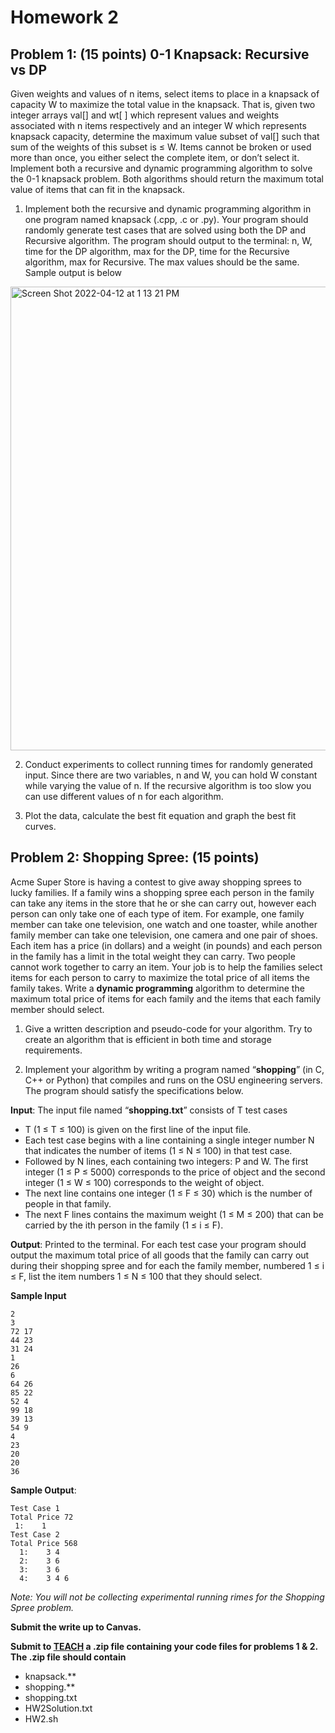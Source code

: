 # Homework 2
## Problem 1: (15 points) 0-1 Knapsack: Recursive vs DP
Given weights and values of n items, select items to place in a knapsack of capacity W to maximize the total value in the knapsack. That is, given two integer arrays val[] and wt[ ] which represent values and weights associated with n items respectively and an integer W which represents knapsack capacity, determine the maximum value subset of val[] such that sum of the weights of this subset is ≤ W. Items cannot be broken or used more than once, you either select the complete item, or don’t select it. Implement both a recursive and dynamic programming algorithm to solve the 0-1 knapsack problem. Both algorithms should return the maximum total value of items that can fit in the knapsack.

1. Implement both the recursive and dynamic programming algorithm in one program named knapsack (.cpp, .c or .py). Your program should randomly generate test cases that are solved using both the DP and Recursive algorithm. The program should output to the terminal: n, W, time for the DP algorithm, max for the DP, time for the Recursive algorithm, max for Recursive. The max values should be the same. Sample output is below
<img width="742" alt="Screen Shot 2022-04-12 at 1 13 21 PM" src="https://user-images.githubusercontent.com/25465133/163045740-c16210ae-1cc9-480d-8395-2b7cfdeefebd.png">

2. Conduct experiments to collect running times for randomly generated input.  Since there are two variables, n and W, you can hold W constant while varying the value of n.  If the recursive algorithm is too slow you can use different values of n for each algorithm.

3. Plot the data, calculate the best fit equation and graph the best fit curves.   

## Problem 2:  Shopping Spree:  (15 points)
Acme Super Store is having a contest to give away shopping sprees to lucky families. If a family wins a shopping spree each person in the family can take any items in the store that he or she can carry out, however each person can only take one of each type of item. For example, one family member can take one television, one watch and one toaster, while another family member can take one television, one camera and one pair of shoes. Each item has a price (in dollars) and a weight (in pounds) and each person in the family has a limit in the total weight they can carry. Two people cannot work together to carry an item. Your job is to help the families select items for each person to carry to maximize the total price of all items the family takes.  Write a **dynamic programming** algorithm to determine the maximum total price of items for each family and the items that each family member should select.

1. Give a written description and pseudo-code for your algorithm.  Try to create an algorithm that is efficient in both time and storage requirements.

2. Implement your algorithm by writing a program named “**shopping**” (in C, C++ or Python) that compiles and runs on the OSU engineering servers.   The program should satisfy the specifications below.

**Input**: The input file named “**shopping.txt**” consists of T test cases
- T  (1 ≤ T ≤ 100) is given on the first line of the input file.
- Each test case begins with a line containing a single integer number N that indicates the number of items (1 ≤ N ≤ 100) in that test case.
- Followed by N lines, each containing two integers: P and W. The first integer (1 ≤ P ≤ 5000) corresponds to the price of object and the second integer (1 ≤ W ≤ 100) corresponds to the weight of object.
- The next line contains one integer (1 ≤ F ≤ 30) which is the number of people in that family.
- The next F lines contains the maximum weight (1 ≤ M ≤ 200) that can be carried by the ith person in the family (1 ≤ i ≤ F).

**Output**: Printed to the terminal.  For each test case your program should output the maximum total price of all goods that the family can carry out during their shopping spree and for each the family member, numbered 1 ≤ i ≤ F,  list the item numbers 1 ≤ N ≤ 100 that they should select.

**Sample Input**
```
2
3
72 17
44 23
31 24
1
26
6
64 26
85 22
52 4
99 18
39 13
54 9
4
23
20
20
36
```

**Sample Output**:
```
Test Case 1
Total Price 72
 1:    1
Test Case 2
Total Price 568
  1:    3 4
  2:    3 6
  3:    3 6
  4:    3 4 6
```

*Note: You will not be collecting experimental running rimes for the Shopping Spree problem.*

**Submit the write up to Canvas.**

**Submit to [TEACH](https://teach.engr.oregonstate.edu/teach.php?type=assignment) a .zip file containing your code files for problems 1 & 2. The .zip file should contain**
- knapsack.**
- shopping.**
- shopping.txt
- HW2Solution.txt
- HW2.sh
